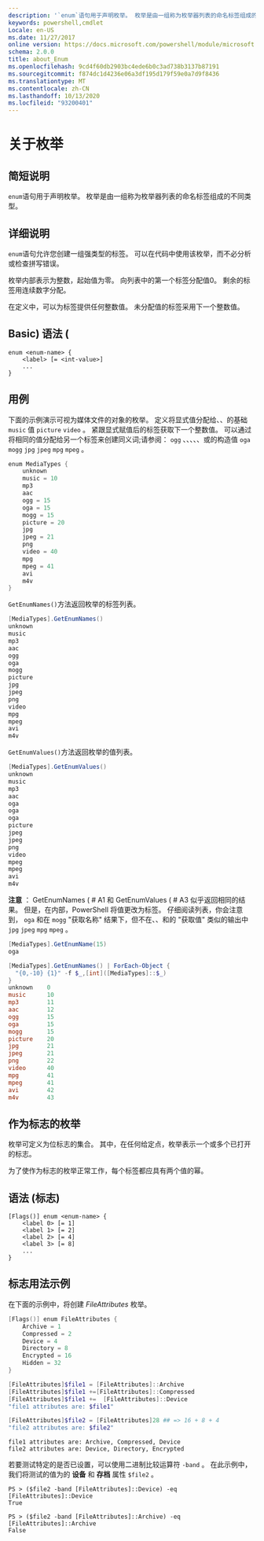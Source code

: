 ```yaml
---
description: '`enum`语句用于声明枚举。 枚举是由一组称为枚举器列表的命名标签组成的不同类型。'
keywords: powershell,cmdlet
Locale: en-US
ms.date: 11/27/2017
online version: https://docs.microsoft.com/powershell/module/microsoft.powershell.core/about/about_enum?view=powershell-7&WT.mc_id=ps-gethelp
schema: 2.0.0
title: about_Enum
ms.openlocfilehash: 9cd4f60db2903bc4ede6b0c3ad738b3137b87191
ms.sourcegitcommit: f874dc1d4236e06a3df195d179f59e0a7d9f8436
ms.translationtype: MT
ms.contentlocale: zh-CN
ms.lasthandoff: 10/13/2020
ms.locfileid: "93200401"
---
```

# <a name="about-enum"></a>关于枚举

## <a name="short-description"></a>简短说明
`enum`语句用于声明枚举。 枚举是由一组称为枚举器列表的命名标签组成的不同类型。

## <a name="long-description"></a>详细说明

`enum`语句允许您创建一组强类型的标签。 可以在代码中使用该枚举，而不必分析或检查拼写错误。

枚举内部表示为整数，起始值为零。 向列表中的第一个标签分配值0。 剩余的标签用连续数字分配。

在定义中，可以为标签提供任何整数值。 未分配值的标签采用下一个整数值。

## <a name="syntax-basic"></a>Basic) 语法 (

```syntax
enum <enum-name> {
    <label> [= <int-value>]
    ...
}
```

## <a name="usage-example"></a>用例

下面的示例演示可视为媒体文件的对象的枚举。 定义将显式值分配给、、的基础 `music` 值 `picture` `video` 。 紧跟显式赋值后的标签获取下一个整数值。 可以通过将相同的值分配给另一个标签来创建同义词;请参阅： `ogg` 、、、、、或的构造值 `oga` `mogg` `jpg` `jpeg` `mpg` `mpeg` 。

```powershell
enum MediaTypes {
    unknown
    music = 10
    mp3
    aac
    ogg = 15
    oga = 15
    mogg = 15
    picture = 20
    jpg
    jpeg = 21
    png
    video = 40
    mpg
    mpeg = 41
    avi
    m4v
}
```

`GetEnumNames()`方法返回枚举的标签列表。

```powershell
[MediaTypes].GetEnumNames()
unknown
music
mp3
aac
ogg
oga
mogg
picture
jpg
jpeg
png
video
mpg
mpeg
avi
m4v
```

`GetEnumValues()`方法返回枚举的值列表。

```powershell
[MediaTypes].GetEnumValues()
unknown
music
mp3
aac
oga
oga
oga
picture
jpeg
jpeg
png
video
mpeg
mpeg
avi
m4v
```

**注意** ： GetEnumNames ( # A1 和 GetEnumValues ( # A3 似乎返回相同的结果。
但是，在内部，PowerShell 将值更改为标签。 仔细阅读列表，你会注意到， `oga` 和在 `mogg` "获取名称" 结果下，但不在、、和的 "获取值" 类似的输出中 `jpg` `jpeg` `mpg` `mpeg` 。

```powershell
[MediaTypes].GetEnumName(15)
oga

[MediaTypes].GetEnumNames() | ForEach-Object {
  "{0,-10} {1}" -f $_,[int]([MediaTypes]::$_)
}
unknown    0
music      10
mp3        11
aac        12
ogg        15
oga        15
mogg       15
picture    20
jpg        21
jpeg       21
png        22
video      40
mpg        41
mpeg       41
avi        42
m4v        43
```

## <a name="enumerations-as-flags"></a>作为标志的枚举

枚举可定义为位标志的集合。
其中，在任何给定点，枚举表示一个或多个已打开的标志。

为了使作为标志的枚举正常工作，每个标签都应具有两个值的幂。

## <a name="syntax-flags"></a>语法 (标志) 

```syntax
[Flags()] enum <enum-name> {
    <label 0> [= 1]
    <label 1> [= 2]
    <label 2> [= 4]
    <label 3> [= 8]
    ...
}
```

## <a name="flags-usage-example"></a>标志用法示例

在下面的示例中，将创建 *FileAttributes* 枚举。

```powershell
[Flags()] enum FileAttributes {
    Archive = 1
    Compressed = 2
    Device = 4
    Directory = 8
    Encrypted = 16
    Hidden = 32
}

[FileAttributes]$file1 = [FileAttributes]::Archive
[FileAttributes]$file1 +=[FileAttributes]::Compressed
[FileAttributes]$file1 +=  [FileAttributes]::Device
"file1 attributes are: $file1"

[FileAttributes]$file2 = [FileAttributes]28 ## => 16 + 8 + 4
"file2 attributes are: $file2"
```

```output
file1 attributes are: Archive, Compressed, Device
file2 attributes are: Device, Directory, Encrypted
```

若要测试特定的是否已设置，可以使用二进制比较运算符 `-band` 。 在此示例中，我们将测试的值为的 **设备** 和 **存档** 属性 `$file2` 。

```
PS > ($file2 -band [FileAttributes]::Device) -eq [FileAttributes]::Device
True

PS > ($file2 -band [FileAttributes]::Archive) -eq [FileAttributes]::Archive
False
```
